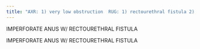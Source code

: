 ```yaml
---
title: "AXR: 1) very low obstruction  RUG: 1) rectourethral fistula 2) MC membranous urethra 3) rectovesicular fistular also possible CE: 1) inject water soluble contrast into the distal limb of colostomy (all w/ colostomies to relieve obstruction) 2) may show rectourethral, rectovescicular, rectovaginal fistula (can also be shown by VCUG) VCUG: rectovaginal fistula Sx: no anus  Ass: renal agenesis and ectopia (do renal US)"
---
```

IMPERFORATE ANUS W/ RECTOURETHRAL FISTULA

IMPERFORATE ANUS 
W/ RECTOURETHRAL 
FISTULA

